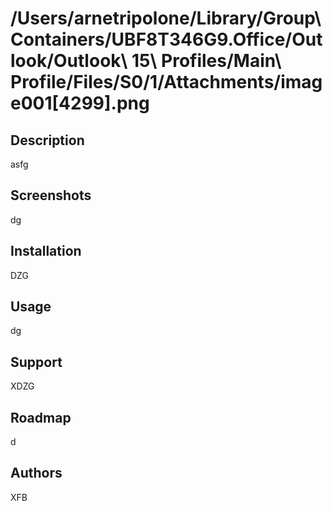 
# /Users/arnetripolone/Library/Group\ Containers/UBF8T346G9.Office/Outlook/Outlook\ 15\ Profiles/Main\ Profile/Files/S0/1/Attachments/image001\[4299\].png 

## Description
asfg

## Screenshots
dg

## Installation
DZG

## Usage
dg

## Support
XDZG

## Roadmap 
d

## Authors
XFB
